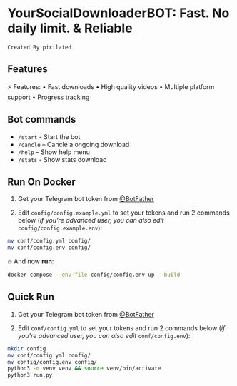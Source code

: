 # YourSocialDownloaderBOT: **Fast. No daily limit. & Reliable**

```Created By pixilated```

## Features
⚡ Features:
• Fast downloads
• High quality videos
• Multiple platform support
• Progress tracking

## Bot commands
- `/start` - Start the bot
- `/cancle` – Cancle a ongoing download  
- `/help` – Show help menu
- `/stats` - Show stats download 

## Run On Docker 

1. Get your Telegram bot token from [@BotFather](https://t.me/BotFather)

2. Edit `config/config.example.yml` to set your tokens and run 2 commands below (*if you're advanced user, you can also edit* `config/config.example.env`):
```bash
mv conf/config.yml config/
mv conf/config.env config/
```

🔥 And now **run**:

```bash
docker compose --env-file config/config.env up --build
```

## Quick Run 

1. Get your Telegram bot token from [@BotFather](https://t.me/BotFather)

2. Edit `conf/config.yml` to set your tokens and run 2 commands below (*if you're advanced user, you can also edit* `conf/config.env`):
```bash
mkdir config
mv conf/config.yml config/
mv config/config.env config/
python3 -m venv venv && source venv/bin/activate
python3 run.py
``` 
